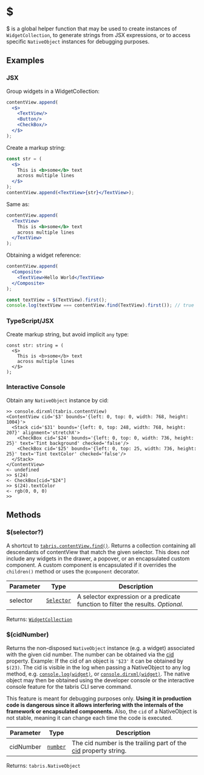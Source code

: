 ---
---
# $

$ is a global helper function that may be used to create instances of `WidgetCollection`, to generate strings from JSX expressions, or to access specific `NativeObject` instances for debugging purposes.


## Examples
### JSX

Group widgets in a WidgetCollection:
```jsx
contentView.append(
  <$>
    <TextView/>
    <Button/>
    <CheckBox/>
  </$>
);
```

Create a markup string:
```jsx
const str = (
  <$>
    This is <b>some</b> text
    across multiple lines
  </$>
);
contentView.append(<TextView>{str}</TextView>);
```

Same as:
```jsx
contentView.append(
  <TextView>
    This is <b>some</b> text
    across multiple lines
  </TextView>
);
```

Obtaining a widget reference:
```jsx
contentView.append(
  <Composite>
    <TextView>Hello World</TextView>
  </Composite>
);

const textView = $(TextView).first();
console.log(textView === contentView.find(TextView).first()); // true
```


### TypeScript/JSX

Create markup string, but avoid implicit `any` type:
```tsx
const str: string = (
  <$>
    This is <b>some</b> text
    across multiple lines
  </$>
);
```


### Interactive Console

Obtain any `NativeObject` instance by cid:
```
>> console.dirxml(tabris.contentView)
<ContentView cid='$3' bounds='{left: 0, top: 0, width: 768, height: 1004}'>
  <Stack cid='$31' bounds='{left: 0, top: 248, width: 768, height: 207}' alignment='stretchX'>
    <CheckBox cid='$24' bounds='{left: 0, top: 0, width: 736, height: 25}' text='Tint background' checked='false'/>
    <CheckBox cid='$25' bounds='{left: 0, top: 25, width: 736, height: 25}' text='Tint textColor' checked='false'/>
  </Stack>
</ContentView>
<- undefined
>> $(24)
<- CheckBox[cid="$24"]
>> $(24).textColor
<- rgb(0, 0, 0)
>>
```


## Methods

### $(selector?)



A shortcut to [`tabris.contentView.find()`](./Composite.md#findselector). Returns a collection containing all descendants of contentView that match the given selector. This does *not* include any widgets in the drawer, a popover, or an encapsulated custom component. A custom component is encapsulated if it overrides the `children()` method or uses the `@component` decorator.


Parameter|Type|Description
-|-|-
selector | <code style="white-space: nowrap"><a href="../selector.html" title="More about selectors">Selector</a></code> | A selector expression or a predicate function to filter the results. *Optional.*


Returns: <code style="white-space: nowrap"><a href="WidgetCollection.html" title="WidgetCollection Class Reference">WidgetCollection</a></code>

### $(cidNumber)



Returns the non-disposed `NativeObject` instance (e.g. a widget) associated with the given cid number. The number can be obtained via the [cid](./NativeObject.md#cid) property. Example: If the cid of an object is `'$23'` it can be obtained by `$(23)`. The cid is visible in the log when passing a NativeObject to any log method, e.g. [`console.log(widget)`](./console.md#logvalues), or [`console.dirxml(widget)`](./console.md#dirxmlobject). The native object may then be obtained using the developer console or the interactive console feature for the tabris CLI serve command.

This feature is meant for debugging purposes only. **Using it in production code is dangerous since it allows interfering with the internals of the framework or encapsulated components.** Also, the `cid` of a NativeObject is not stable, meaning it can change each time the code is executed.


Parameter|Type|Description
-|-|-
cidNumber | <code style="white-space: nowrap"><a href="https://developer.mozilla.org/en-US/docs/Web/JavaScript/Data_structures#number_type" title="View &quot;number&quot; on MDN">number</a></code> | The cid number is the trailing part of the [cid](./NativeObject.md#cid) property string.


Returns: <code style="white-space: nowrap">tabris.NativeObject</code>


